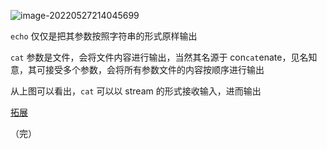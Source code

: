 
![image-20220527214045699](https://aliyun-oss-lpj.oss-cn-qingdao.aliyuncs.com/images/by-picgo/image-20220527214045699.png)

`echo` 仅仅是把其参数按照字符串的形式原样输出

`cat` 参数是文件，会将文件内容进行输出，当然其名源于 con`cat`enate，见名知意，其可接受多个参数，会将所有参数文件的内容按顺序进行输出

从上图可以看出，`cat` 可以以 stream 的形式接收输入，进而输出

[拓展](https://cs-notes-lpj.github.io/mit-missing-semester-tools/#/docs/1-Shell/why-cd-is-builtin?id=拓展)

（完）
